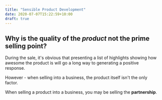 ```yaml
---
title: "Sensible Product Development"
date: 2020-07-07T15:22:59+10:00
draft: true
---
```


## Why is the quality of the _product_ not the prime selling point?

During the sale, it's obvious that presenting a list of highlights showing
how awesome the product is will go a long way to generating a positive response.

However - when selling into a business, the product itself isn't the only factor.

When selling a product into a business, you may be selling the **partnership**.

